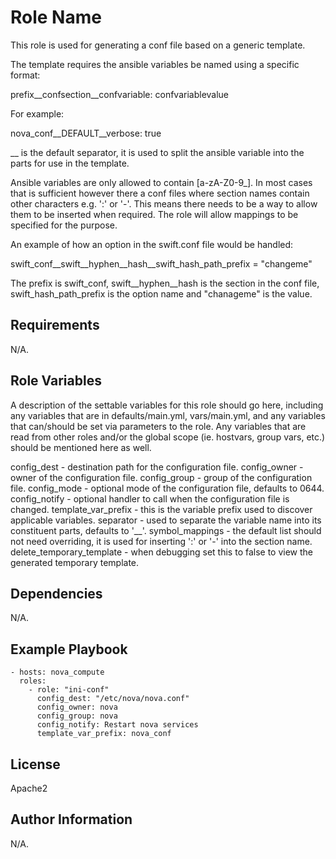 Role Name
=========

This role is used for generating a conf file based on a generic template.

The template requires the ansible variables be named using a specific format:

prefix__confsection__confvariable: confvariablevalue

For example:

  nova_conf__DEFAULT__verbose: true

__ is the default separator, it is used to split the ansible variable into the
parts for use in the template.

Ansible variables are only allowed to contain [a-zA-Z0-9_]. In most cases that
is sufficient however there a conf files where section names contain other
characters e.g. ':' or '-'. This means there needs to be a way to allow them to
be inserted when required. The role will allow mappings to be specified for the
purpose.

An example of how an option in the swift.conf file would be handled:

  swift_conf__swift__hyphen__hash__swift_hash_path_prefix = "changeme"

The prefix is swift_conf, swift__hyphen__hash is the section in the conf file,
swift_hash_path_prefix is the option name and "chanageme" is the value.

Requirements
------------

N/A.

Role Variables
--------------

A description of the settable variables for this role should go here, including
any variables that are in defaults/main.yml, vars/main.yml, and any variables
that can/should be set via parameters to the role. Any variables that are read
from other roles and/or the global scope (ie. hostvars, group vars, etc.)
should be mentioned here as well.

config_dest - destination path for the configuration file.
config_owner - owner of the configuration file.
config_group - group of the configuration file.
config_mode - optional mode of the configuration file, defaults to 0644.
config_notify - optional handler to call when the configuration file is
                changed.
template_var_prefix - this is the variable prefix used to discover applicable
                      variables.
separator - used to separate the variable name into its constituent parts,
            defaults to '__'.
symbol_mappings - the default list should not need overriding, it is used for
                  inserting ':' or '-' into the section name.
delete_temporary_template - when debugging set this to false to view the
                            generated temporary template.

Dependencies
------------

N/A.

Example Playbook
----------------

    - hosts: nova_compute
      roles:
        - role: "ini-conf"
          config_dest: "/etc/nova/nova.conf"
          config_owner: nova
          config_group: nova
          config_notify: Restart nova services
          template_var_prefix: nova_conf

License
-------

Apache2

Author Information
------------------

N/A.
